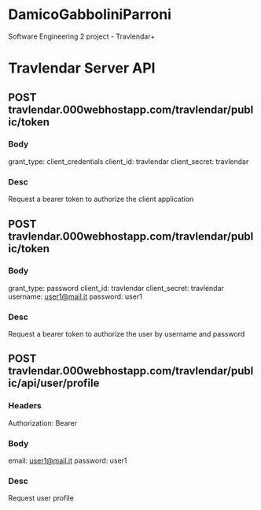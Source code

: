 # DamicoGabboliniParroni
Software Engineering 2 project - Travlendar+



# Travlendar Server API

## POST travlendar.000webhostapp.com/travlendar/public/token

### Body
grant_type: client_credentials
client_id: travlendar
client_secret: travlendar

### Desc
Request a bearer token to authorize the client application



## POST travlendar.000webhostapp.com/travlendar/public/token


### Body
grant_type: password
client_id: travlendar
client_secret: travlendar
username: user1@mail.it
password: user1

### Desc
Request a bearer token to authorize the user by username and password




## POST travlendar.000webhostapp.com/travlendar/public/api/user/profile

### Headers
Authorization: Bearer <token>

### Body
email: user1@mail.it
password: user1

### Desc
Request user profile
